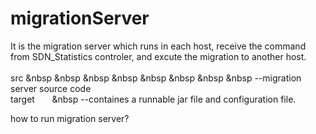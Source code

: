 # migrationServer
It is the migration server which runs in each host, receive the command from SDN_Statistics controler, and excute the migration to another host. <br /> <br />
src &nbsp &nbsp &nbsp &nbsp &nbsp &nbsp &nbsp &nbsp --migration server source code  <br />
target &nbsp;&nbsp;&nbsp;&nbsp;&nbsp;&nbsp;&nbsp  --containes a runnable jar file and configuration file. <br />

how to run migration server?<br />


